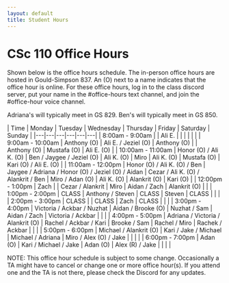 ```yaml
---
layout: default
title: Student Hours
---
```


<style>
.updateA { 
  color: rgb(191, 32, 55);
}

a {
  background-color: lightgreen;
  color: black;
}
</style>

# CSc 110 Office Hours


Shown below is the office hours schedule.
The in-person office hours are hosted in Gould-Simpson 837.
An (O) next to a name indicates that the office hour is online.
For these office hours, log in to the class discord server, put your name in the #office-hours text channel, and join the #office-hour voice channel.

Adriana's will typically meet in GS 829.
Ben's will typically meet in GS 850.

| Time | Monday | Tuesday | Wednesday | Thursday | Friday | Saturday | Sunday |
|---|---|---|---|---|---|
| 8:00am - 9:00am   | | Ali E. | | | | | |
| 9:00am - 10:00am  | Anthony (O) | Ali E. / Jeziel (O) | Anthony (O) | | Anthony (O) | Mustafa (O) | Ali E. (O) |
| 10:00am - 11:00am | Honor (O) / Ali K. (O) | Ben / Jaygee / Jeziel (O) | Ali K. (O) | Miro | Ali K. (O) | Mustafa (O) | Kari (O) / Ali E. (O) |
| 11:00am - 12:00pm | Honor (O) / Ali K. (O) / Ben | Jaygee / Adriana / Honor (O) / Jeziel (O) / Aidan | Cezar / Ali K. (O)  / Alankrit / Ben | Miro / Adan (O) | Ali K. (O) | Alankrit (O) | Kari (O) |
| 12:00pm - 1:00pm  | Zach | | Cezar / Alankrit | Miro | Aidan / Zach | Alankrit (O) | | 
| 1:00pm - 2:00pm   | CLASS | Anthony / Steven | CLASS | Steven | CLASS | | |
| 2:00pm - 3:00pm   | CLASS | | CLASS | Zach | CLASS | | |
| 3:00pm - 4:00pm   | Victoria / Ackbar / Nuzhat | Aidan / Brooke (O) | Nuzhat / Sam | Aidan / Zach | Victoria / Ackbar | | |
| 4:00pm - 5:00pm   | Adriana / Victoria / Alankrit (O) | Rachel / Ackbar / Kari | Brooke / Sam | Rachel / Miro | Rachek / Ackbar | | |
| 5:00pm - 6:00pm   | Michael / Alankrit (O) | Kari / Jake / Michael | Michael / Adriana | Miro / Alex (O) / Jake | | | |
| 6:00pm - 7:00pm   | Adan (O) | Kari / Michael / Jake | Adan (O) | Alex (R) / Jake | | | |

NOTE: This office hour schedule is subject to some change.
Occasionally a TA might have to cancel or change one or more office hour(s).
If you attend one and the TA is not there, please check the Discord for any updates.

